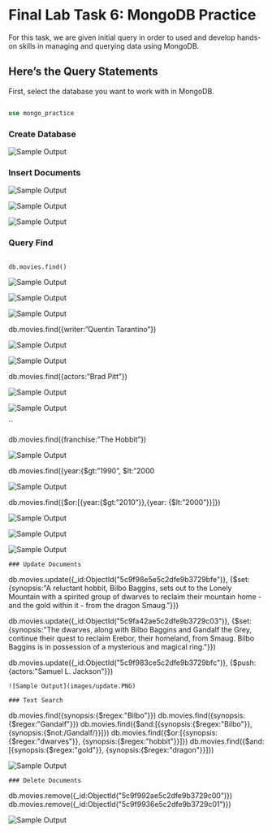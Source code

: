# Final Lab Task 6: MongoDB Practice
For this task, we are given initial query in order to used and develop hands-on skills in managing and querying data using MongoDB.

## Here’s the Query Statements
First, select the database you want to work with in MongoDB.
```sql

use mongo_practice
```
### Create Database

![Sample Output](images/1.png)

### Insert Documents

![Sample Output](images/2.PNG)

![Sample Output](images/3.PNG)

![Sample Output](images/4.PNG)
 
### Query Find
```sql

db.movies.find()
```
![Sample Output](images/find.1.PNG)

![Sample Output](images/find.2.PNG)

![Sample Output](images/find.3.PNG)

db.movies.find({writer:”Quentin Tarantino”})

![Sample Output](images/quentin.png)

![Sample Output](images/quentin2.png)

db.movies.find({actors:”Brad Pitt”})

![Sample Output](images/bradd.png)

![Sample Output](images/bradd2.png)

``

db.movies.find({franchise:”The Hobbit”})

![Sample Output](images/hobbit.png)

db.movies.find({year:{$gt:”1990”, $lt:”2000

![Sample Output](images/1990.png)

db.movies.find({$or:[{year:{$gt:”2010”}},{year: {$lt:”2000”}}]})

![Sample Output](images/2010.png)

![Sample Output](images/2010.1.png)

![Sample Output](images/2010.2.png)

```
### Update Documents
```

db.movies.update({_id:ObjectId("5c9f98e5e5c2dfe9b3729bfe")}, {$set:{synopsis:"A reluctant hobbit, Bilbo Baggins, sets out to the Lonely Mountain with a spirited group of dwarves to reclaim their mountain home - and the gold within it - from the dragon Smaug."}})

db.movies.update({_id:ObjectId("5c9fa42ae5c2dfe9b3729c03")}, {$set:{synopsis:"The dwarves, along with Bilbo Baggins and Gandalf the Grey, continue their quest to reclaim Erebor, their homeland, from Smaug. Bilbo Baggins is in possession of a mysterious and magical ring."}})

db.movies.update({_id:ObjectId("5c9f983ce5c2dfe9b3729bfc")}, {$push:{actors:"Samuel L. Jackson"}})
```
![Sample Output](images/update.PNG)

### Text Search
```

db.movies.find({synopsis:{$regex:"Bilbo"}})
db.movies.find({synopsis:{$regex:"Gandalf"}})
db.movies.find({$and:[{synopsis:{$regex:"Bilbo"}}, {synopsis:{$not:/Gandalf/}}]})
db.movies.find({$or:[{synopsis:{$regex:"dwarves"}}, {synopsis:{$regex:"hobbit"}}]})
db.movies.find({$and:[{synopsis:{$regex:"gold"}}, {synopsis:{$regex:"dragon"}}]})

![Sample Output](images/search.png)

```
### Delete Documents
```
db.movies.remove({_id:ObjectId("5c9f992ae5c2dfe9b3729c00")})
db.movies.remove({_id:ObjectId("5c9f9936e5c2dfe9b3729c01")})

![Sample Output](images/remove.PNG)
```
